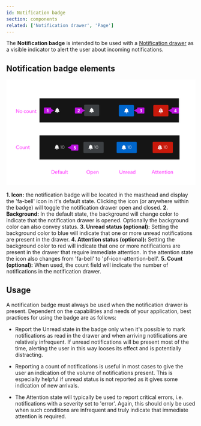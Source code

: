 ```yaml
---
id: Notification badge
section: components
related: ['Notification drawer', 'Page']
---
```

The **Notification badge** is intended to be used with a [Notification drawer](/components/notification-drawer) as a visible indicator to alert the user about incoming notifications.

## Notification badge elements

<img src="./img/notification-badge.png" alt="basic notification drawer" width="598"/>

**1. Icon:** the notification badge will be located in the masthead and display the 'fa-bell' icon in it's default state. Clicking the icon (or anywhere within the badge) will toggle the notification drawer open and closed.
**2. Background:** In the default state, the background will change color to indicate that the notification drawer is opened. Optionally the background color can also convey status.
**3. Unread status (optional):** Setting the background color to blue will indicate that one or more unread notifications are present in the drawer.
**4. Attention status (optional):** Setting the background color to red will indicate that one or more notifications are present in the drawer that require immediate attention. In the attention state the icon also changes from 'fa-bell' to 'pf-icon-attention-bell'.
**5. Count (optional):** When used, the count field will indicate the number of notifications in the notification drawer.

## Usage
A notification badge must always be used when the notification drawer is present. Dependent on the capabilities and needs of your application, best practices for using the badge are as follows:

* Report the Unread state in the badge only when it's possible to mark notifications as read in the drawer and when arriving notifications are relatively infrequent. If unread notifications will be present most of the time, alerting the user in this way looses its effect and is potentially distracting.

* Reporting a count of notifications is useful in most cases to give the user an indication of the volume of notifications present. This is especially helpful if unread status is not reported as it gives some indication of new arrivals.

* The Attention state will typically be used to report critical errors, i.e. notifications with a severity set to 'error'. Again, this should only be used when such conditions are infrequent and truly indicate that immediate attention is required.
